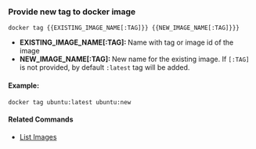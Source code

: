 ### Provide new tag to docker image

`docker tag {{EXISTING_IMAGE_NAME[:TAG]}} {{NEW_IMAGE_NAME[:TAG]}}}`

- <b>EXISTING_IMAGE_NAME[:TAG]: </b> Name with tag or image id of the image
- <b>NEW_IMAGE_NAME[:TAG]: </b>New name for the existing image. If `[:TAG]` is not provided, by default `:latest` tag will be added.

#### Example:

`docker tag ubuntu:latest ubuntu:new`

#### Related Commands

- [List Images](docker-images-list.md)
